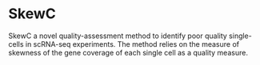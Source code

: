 # SkewC
SkewC a novel quality-assessment method to identify poor quality single-cells in scRNA-seq experiments. The method relies on the measure of skewness of the gene coverage of each single cell as a quality measure.
